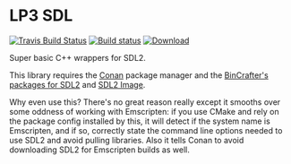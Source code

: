 # LP3 SDL

[![Travis Build Status](https://travis-ci.org/TimSimpson/lp3-sdl.svg?branch=master)](https://travis-ci.org/TimSimpson/lp3-sdl)
[![Build status](https://ci.appveyor.com/api/projects/status/vqcmfp6sflj902o7/branch/master?svg=true)](https://ci.appveyor.com/project/TimSimpson/lp3-sdl/branch/master)
[ ![Download](https://api.bintray.com/packages/timsimpson/richter/Lp3-Sdl%3ATimSimpson/images/download.svg) ](https://bintray.com/timsimpson/richter/Lp3-Sdl%3ATimSimpson/_latestVersion)


Super basic C++ wrappers for SDL2.

This library requires the [Conan](https://conan.io/) package manager and the [BinCrafter's packages for SDL2](https://bintray.com/bincrafters/public-conan/sdl2%3Abincrafters) and [SDL2 Image](https://bintray.com/bincrafters/public-conan/sdl2_image%3Abincrafters).

Why even use this? There's no great reason really except it smooths over some oddness of working with Emscripten: if you use CMake and rely on the package config installed by this, it will detect if the system name is Emscripten, and if so, correctly state the command line options needed to use SDL2 and avoid pulling libraries. Also it tells Conan to avoid downloading SDL2 for Emscripten builds as well.
